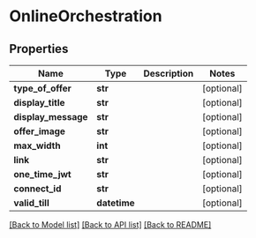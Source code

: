 # OnlineOrchestration

## Properties
Name | Type | Description | Notes
------------ | ------------- | ------------- | -------------
**type_of_offer** | **str** |  | [optional] 
**display_title** | **str** |  | [optional] 
**display_message** | **str** |  | [optional] 
**offer_image** | **str** |  | [optional] 
**max_width** | **int** |  | [optional] 
**link** | **str** |  | [optional] 
**one_time_jwt** | **str** |  | [optional] 
**connect_id** | **str** |  | [optional] 
**valid_till** | **datetime** |  | [optional] 

[[Back to Model list]](../README.md#documentation-for-models) [[Back to API list]](../README.md#documentation-for-api-endpoints) [[Back to README]](../README.md)

